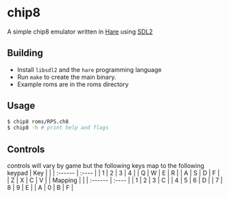 # chip8
A simple chip8 emulator written in [Hare] using [SDL2]

[Hare]: https://harelang.org
[SDL2]: https://libsdl.org

## Building
* Install `libsdl2` and the `hare` programming language
* Run `make` to create the main binary.
* Example roms are in the roms directory

## Usage
```sh
$ chip8 roms/RPS.ch8
$ chip8 -h # print help and flags
```

## Controls
controls will vary by game but the following keys map to the following keypad
| Key | |
| :------ | :---- |
| 1  | 2  | 3  | 4  |
| Q  | W  | E  | R  |
| A  | S  | D  | F  |
| Z  | X  | C  | V  |
| Mapping | |
| :------ | :---- |
| 1  | 2  | 3  | C  |
| 4  | 5  | 6  | D  |
| 7  | 8  | 9  | E  |
| A  | 0  | B  | F  |

